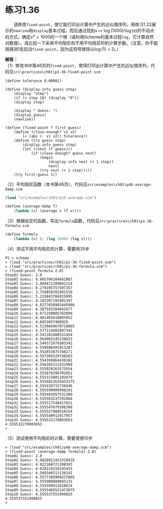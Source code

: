 # 练习1.36
&emsp;&emsp;请修改`fixed-point`，使它能打印出计算中产生的近似值序列，用练习1.22展示的`newline`和`display`基本过程。而后通过找到$x \mapsto \log(1000) / \log(x)$的不动点的方式，确定$x^x=1000$的一个根（请利用Scheme的基本过程`log`，它计算自然对数值）。请比较一下采用平均阻尼和不用平均阻尼时的计算步数。（注意，你不能用猜测1去启动`fixed-point`，因为这将导致除以$\log(1)=0$。）  

**解答：**  
（1）修改书中第46页的`fixed-point`，使得打印出计算中产生的近似值序列，代码见`src\practices\ch01\p1-36-fixed-point.scm`
```
(define tolerance 0.00001)

(define (display-info guess step)
    (display "Step")
    (if (< step 10) (display "0"))
    (display step)

    (display " Guess: ")
    (display guess)
    (newline))

(define (fixed-point f first-guess)
    (define (close-enough? v1 v2)
        (< (abs (- v1 v2)) tolerance))
    (define (try guess step)
        (display-info guess step)
        (let ((next (f guess)))
            (if (close-enough? guess next)
                (begin
                    (display-info next (+ 1 step))
                    next)
                (try next (+ 1 step)))))
    (try first-guess 1))
```
（2）平均阻尼函数（本书第48页），代码见`src\examples\ch01\p48-average-damp.scm`
```lisp
(load "src/examples/ch01/p15-average.scm")

(define (average-damp f)
    (lambda (x) (average x (f x))))
```
（3）根据给定的函数，写出`formula`函数，代码见`src\practices\ch01\p1-36-formula.scm`
```lisp
(define formula
    (lambda (x) (/ (log 1000) (log x))))
```
（4）测试不用平均阻尼的计算，需要用35步
```shell
PS > scheme 
> (load "src/practices/ch01/p1-36-fixed-point.scm")
> (load "src/practices/ch01/p1-36-formula.scm")
> (fixed-point formula 2.0)
Step01 Guess: 2.0
Step02 Guess: 9.965784284662087
Step03 Guess: 3.004472209841214
Step04 Guess: 6.279195757507157
Step05 Guess: 3.759850702401539
Step06 Guess: 5.215843784925895
Step07 Guess: 4.182207192401397
Step08 Guess: 4.8277650983445906
Step09 Guess: 4.387593384662677
Step10 Guess: 4.671250085763899
Step11 Guess: 4.481403616895052
Step12 Guess: 4.6053657460929
Step13 Guess: 4.5230849678718865
Step14 Guess: 4.577114682047341
Step15 Guess: 4.541382480151454
Step16 Guess: 4.564903245230833
Step17 Guess: 4.549372679303342
Step18 Guess: 4.559606491913287
Step19 Guess: 4.552853875788271
Step20 Guess: 4.557305529748263
Step21 Guess: 4.554369064436181
Step22 Guess: 4.556305311532999
Step23 Guess: 4.555028263573554
Step24 Guess: 4.555870396702851
Step25 Guess: 4.555315001192079
Step26 Guess: 4.5556812635433275
Step27 Guess: 4.555439715736846
Step28 Guess: 4.555599009998291
Step29 Guess: 4.555493957531389
Step30 Guess: 4.555563237292884
Step31 Guess: 4.555517548417651
Step32 Guess: 4.555547679306398
Step33 Guess: 4.555527808516254
Step34 Guess: 4.555540912917957
Step35 Guess: 4.555532270803653
4.555532270803653
>
```
（5）测试使用平均阻尼的计算，需要使用10步
```shell
> (load "src/examples/ch01/p48-average-damp.scm")
> (fixed-point (average-damp formula) 2.0)
Step01 Guess: 2.0
Step02 Guess: 5.9828921423310435
Step03 Guess: 4.922168721308343
Step04 Guess: 4.628224318195455
Step05 Guess: 4.568346513136242
Step06 Guess: 4.5577305909237005
Step07 Guess: 4.555909809045131
Step08 Guess: 4.555599411610624
Step09 Guess: 4.5555465521473675
Step10 Guess: 4.555537551999825
4.555537551999825
>
```